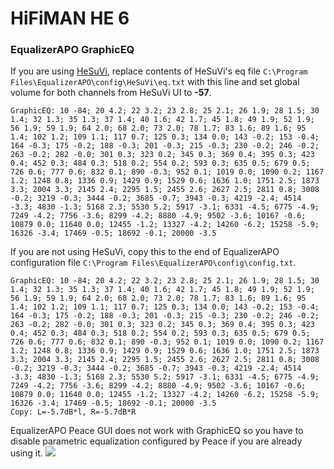 # HiFiMAN HE 6
### EqualizerAPO GraphicEQ
If you are using [HeSuVi](https://sourceforge.net/projects/hesuvi/), replace contents of HeSuVi's eq file `C:\Program Files\EqualizerAPO\config\HeSuVi\eq.txt` with this line and set global volume for both channels from HeSuVi UI to **-57**.
```
GraphicEQ: 10 -84; 20 4.2; 22 3.2; 23 2.8; 25 2.1; 26 1.9; 28 1.5; 30 1.4; 32 1.3; 35 1.3; 37 1.4; 40 1.6; 42 1.7; 45 1.8; 49 1.9; 52 1.9; 56 1.9; 59 1.9; 64 2.0; 68 2.0; 73 2.0; 78 1.7; 83 1.6; 89 1.6; 95 1.4; 102 1.2; 109 1.1; 117 0.7; 125 0.3; 134 0.0; 143 -0.2; 153 -0.4; 164 -0.3; 175 -0.2; 188 -0.3; 201 -0.3; 215 -0.3; 230 -0.2; 246 -0.2; 263 -0.2; 282 -0.0; 301 0.3; 323 0.2; 345 0.3; 369 0.4; 395 0.3; 423 0.4; 452 0.3; 484 0.3; 518 0.2; 554 0.2; 593 0.3; 635 0.5; 679 0.5; 726 0.6; 777 0.6; 832 0.1; 890 -0.3; 952 0.1; 1019 0.0; 1090 0.2; 1167 1.2; 1248 0.8; 1336 0.9; 1429 0.9; 1529 0.6; 1636 1.0; 1751 2.5; 1873 3.3; 2004 3.3; 2145 2.4; 2295 1.5; 2455 2.6; 2627 2.5; 2811 0.8; 3008 -0.2; 3219 -0.3; 3444 -0.2; 3685 -0.7; 3943 -0.3; 4219 -2.4; 4514 -3.3; 4830 -1.3; 5168 2.3; 5530 5.2; 5917 -3.1; 6331 -4.5; 6775 -4.9; 7249 -4.2; 7756 -3.6; 8299 -4.2; 8880 -4.9; 9502 -3.6; 10167 -0.6; 10879 0.0; 11640 0.0; 12455 -1.2; 13327 -4.2; 14260 -6.2; 15258 -5.9; 16326 -3.4; 17469 -0.5; 18692 -0.1; 20000 -3.5
```
If you are not using HeSuVi, copy this to the end of EqualizerAPO configuration file `C:\Program Files\EqualizerAPO\config\config.txt`.
```
GraphicEQ: 10 -84; 20 4.2; 22 3.2; 23 2.8; 25 2.1; 26 1.9; 28 1.5; 30 1.4; 32 1.3; 35 1.3; 37 1.4; 40 1.6; 42 1.7; 45 1.8; 49 1.9; 52 1.9; 56 1.9; 59 1.9; 64 2.0; 68 2.0; 73 2.0; 78 1.7; 83 1.6; 89 1.6; 95 1.4; 102 1.2; 109 1.1; 117 0.7; 125 0.3; 134 0.0; 143 -0.2; 153 -0.4; 164 -0.3; 175 -0.2; 188 -0.3; 201 -0.3; 215 -0.3; 230 -0.2; 246 -0.2; 263 -0.2; 282 -0.0; 301 0.3; 323 0.2; 345 0.3; 369 0.4; 395 0.3; 423 0.4; 452 0.3; 484 0.3; 518 0.2; 554 0.2; 593 0.3; 635 0.5; 679 0.5; 726 0.6; 777 0.6; 832 0.1; 890 -0.3; 952 0.1; 1019 0.0; 1090 0.2; 1167 1.2; 1248 0.8; 1336 0.9; 1429 0.9; 1529 0.6; 1636 1.0; 1751 2.5; 1873 3.3; 2004 3.3; 2145 2.4; 2295 1.5; 2455 2.6; 2627 2.5; 2811 0.8; 3008 -0.2; 3219 -0.3; 3444 -0.2; 3685 -0.7; 3943 -0.3; 4219 -2.4; 4514 -3.3; 4830 -1.3; 5168 2.3; 5530 5.2; 5917 -3.1; 6331 -4.5; 6775 -4.9; 7249 -4.2; 7756 -3.6; 8299 -4.2; 8880 -4.9; 9502 -3.6; 10167 -0.6; 10879 0.0; 11640 0.0; 12455 -1.2; 13327 -4.2; 14260 -6.2; 15258 -5.9; 16326 -3.4; 17469 -0.5; 18692 -0.1; 20000 -3.5
Copy: L=-5.7dB*l, R=-5.7dB*R
```
EqualizerAPO Peace GUI does not work with GraphicEQ so you have to disable parametric equalization configured by Peace if you are already using it.
![](https://raw.githubusercontent.com/jaakkopasanen/AutoEq/master/results/SBAF-Serious/headphoncecom/onear/HiFiMAN%20HE%206/HiFiMAN%20HE%206.png)
